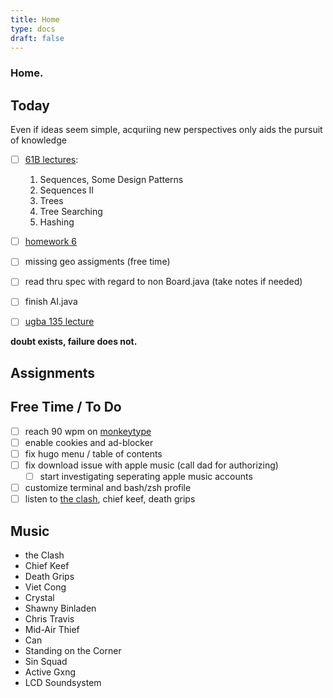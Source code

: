 ```yaml
---
title: Home
type: docs 
draft: false
---
```


### Home.

## Today 
Even if ideas seem simple, acquriing new perspectives only aids the pursuit of knowledge

- [ ] [61B lectures](https://bcourses.berkeley.edu/courses/1513117/external_tools/78985): 
    1. Sequences, Some Design Patterns
    2. Sequences II
    3. Trees
    4. Tree Searching
    5. Hashing
- [ ] [homework 6](https://inst.eecs.berkeley.edu/~cs61b/sp22/materials/hw/hw6/index.html#f-submission)
- [ ] missing geo assigments (free time)

- [ ] read thru spec with regard to non Board.java (take notes if needed)
- [ ] finish AI.java
- [ ] [ugba 135 lecture](https://berkeley.zoom.us/w/96320207375?tk=S1EqJ5EK6muWS5mqQ0eihj51cZCulr1J8572Cj57q-M.DQMAAAAWbSG6DxZjRm5Cd2RaTFJuT2tPOGFZeHk0U0ZnAAAAAAAAAAAAAAAAAAAAAAAAAAAAAA&pwd=UXJYdjlpWkcxVC8vY0JER1Jmc3ZQdz09)

 **doubt exists, failure does not.**


## Assignments 


## Free Time / To Do 
- [ ] reach 90 wpm on [monkeytype](https://monkeytype.com)
- [ ] enable cookies and ad-blocker 
- [ ] fix hugo menu / table of contents 
- [ ] fix download issue with apple music (call dad for authorizing)
    - [ ] start investigating seperating apple music accounts
- [ ] customize terminal and bash/zsh profile
- [ ] listen to [the clash](https://music.apple.com/us/album/london-calling/684811762), chief keef, death grips 

## Music 
- the Clash
- Chief Keef
- Death Grips
- Viet Cong 
- Crystal 
- Shawny Binladen 
- Chris Travis 
- Mid-Air Thief 
- Can 
- Standing on the Corner
- Sin Squad 
- Active Gxng 
- LCD Soundsystem
